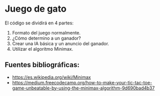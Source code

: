 # Juego de gato

El código se dividirá en 4 partes:
	
 1. Formato del juego normalmente.
 2. ¿Cómo determino a un ganador?
 3. Crear una IA básica y un anuncio del ganador.
 4. Utilizar el algoritmo Minimax.

## Fuentes bibliográficas:

 - https://es.wikipedia.org/wiki/Minimax
 - https://medium.freecodecamp.org/how-to-make-your-tic-tac-toe-game-unbeatable-by-using-the-minimax-algorithm-9d690bad4b37

